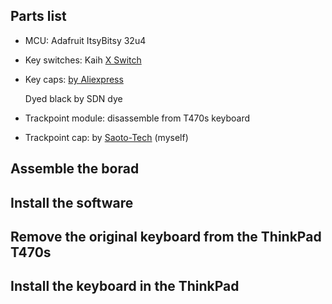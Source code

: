 ## Parts list

- MCU: Adafruit ItsyBitsy 32u4
- Key switches: Kaih [X Switch](https://www.kailhswitch.com/mechanical-keyboard-switches/low-profile-key-switches/thin-notebook-mechanical-key-switch.html)
- Key caps: [by Aliexpress](https://www.aliexpress.com/item/32987116768.html)

    Dyed black by SDN dye
- Trackpoint module: disassemble from T470s keyboard
- Trackpoint cap: by [Saoto-Tech](https://www.etsy.com/shop/SaotoTech) (myself)


## Assemble the borad

## Install the software

## Remove the original keyboard from the ThinkPad T470s

## Install the keyboard in the ThinkPad